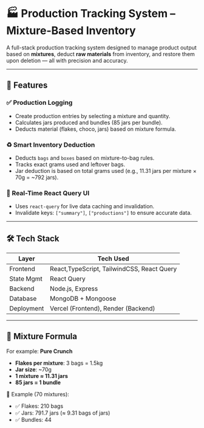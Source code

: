 # 🏭 Production Tracking System – Mixture-Based Inventory

A full-stack production tracking system designed to manage product output based on **mixtures**, deduct **raw materials** from inventory, and restore them upon deletion — all with precision and accuracy.

---

## 🚀 Features

### ✅ Production Logging
- Create production entries by selecting a mixture and quantity.
- Calculates jars produced and bundles (85 jars per bundle).
- Deducts material (flakes, choco, jars) based on mixture formula.

### ♻️ Smart Inventory Deduction
- Deducts `bags` and `boxes` based on mixture-to-bag rules.
- Tracks exact grams used and leftover bags.
- Jar deduction is based on total grams used (e.g., 11.31 jars per mixture × 70g = ~792 jars).



### 🔁 Real-Time React Query UI
- Uses `react-query` for live data caching and invalidation.
- Invalidate keys: `["summary"]`, `["productions"]` to ensure accurate data.

---

## 🛠️ Tech Stack

| Layer       | Tech Used                                    |
|-------------|----------------------------------------------|
| Frontend    | React,TypeScript, TailwindCSS, React Query   |
| State Mgmt  | React Query                                  |
| Backend     | Node.js, Express                             |
| Database    | MongoDB + Mongoose                           |
| Deployment  | Vercel (Frontend), Render (Backend)          |

---

## 🧮 Mixture Formula

For example: **Pure Crunch**

- **Flakes per mixture**: 3 bags = 1.5kg
- **Jar size**: ~70g
- **1 mixture ≈ 11.31 jars**
- **85 jars = 1 bundle**

🧾 Example (70 mixtures):
- ✅ Flakes: 210 bags
- ✅ Jars: 791.7 jars (≈ 9.31 bags of jars)
- ✅ Bundles: 44





